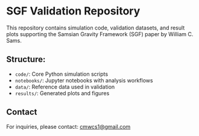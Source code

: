 # SGF Validation Repository

This repository contains simulation code, validation datasets, and result plots supporting the Samsian Gravity Framework (SGF) paper by William C. Sams.

## Structure:
- `code/`: Core Python simulation scripts
- `notebooks/`: Jupyter notebooks with analysis workflows
- `data/`: Reference data used in validation
- `results/`: Generated plots and figures

## Contact
For inquiries, please contact: cmwcs1@gmail.com
